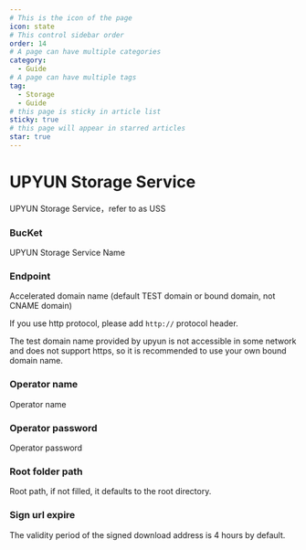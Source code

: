 ```yaml
---
# This is the icon of the page
icon: state
# This control sidebar order
order: 14
# A page can have multiple categories
category:
  - Guide
# A page can have multiple tags
tag:
  - Storage
  - Guide
# this page is sticky in article list
sticky: true
# this page will appear in starred articles
star: true
---
```


# UPYUN Storage Service

UPYUN Storage Service，refer to as USS

### BucKet

UPYUN Storage Service Name

### Endpoint

Accelerated domain name (default TEST domain or bound domain, not CNAME domain)

If you use http protocol, please add `http://` protocol header.

The test domain name provided by upyun is not accessible in some network and does not support https, so it is recommended to use your own bound domain name.

### Operator name

Operator name

### Operator password

Operator password

### Root folder path

Root path, if not filled, it defaults to the root directory.

### Sign url expire

The validity period of the signed download address is 4 hours by default.

